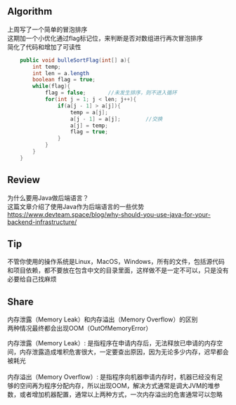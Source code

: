## Algorithm
上周写了一个简单的冒泡排序<br>
这期加一个小优化通过flag标记位，来判断是否对数组进行再次冒泡排序<br>简化了代码和增加了可读性
```java
    public void bulleSortFlag(int[] a){
        int temp;
        int len = a.length
        boolean flag = true;
        while(flag){
            flag = false;       //未发生排序，则不进入循环
            for(int j = 1; j < len; j++){
                if(a[j - 1] > a[j]){
                    temp = a[j];
                    a[j - 1] = a[j];        //交换
                    a[j] = temp;
                    flag = true;
                }
            }
        }
    }
```

## Review
为什么要用Java做后端语言？<br>这篇文章介绍了使用Java作为后端语言的一些优势<br>
https://www.devteam.space/blog/why-should-you-use-java-for-your-backend-infrastructure/

## Tip
不管你使用的操作系统是Linux，MacOS，Windows，所有的文件，包括源代码和项目依赖，都不要放在包含中文的目录里面，这样做不是一定不可以，只是没有必要给自己找麻烦

## Share
内存泄露（Memory Leak）和内存溢出（Memory Overflow）的区别<br>
两种情况最终都会出现OOM（OutOfMemoryError）

内存泄露（Memory Leak）:
是指程序在申请内存后，无法释放已申请的内存空间，内存泄露造成堆积危害很大，一定要查出原因，因为无论多少内存，迟早都会被耗光
<br><br>
内存溢出（Memory Overflow）:
是指程序向机器申请内存时，机器已经没有足够的空间再为程序分配内存，所以出现OOM，解决方式通常是调大JVM的堆参数，或者增加机器配置，通常以上两种方式，一次内存溢出的危害通常可以忽略